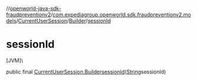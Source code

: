 //[openworld-java-sdk-fraudpreventionv2](../../../../index.md)/[com.expediagroup.openworld.sdk.fraudpreventionv2.models](../../index.md)/[CurrentUserSession](../index.md)/[Builder](index.md)/[sessionId](session-id.md)

# sessionId

[JVM]\

public final [CurrentUserSession.Builder](index.md)[sessionId](session-id.md)([String](https://docs.oracle.com/javase/8/docs/api/java/lang/String.html)sessionId)
